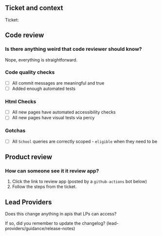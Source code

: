 ## Ticket and context

Ticket:

## Code review

### Is there anything weird that code reviewer should know?
Nope, everything is straightforward.

### Code quality checks
- [ ] All commit messages are meaningful and true
- [ ] Added enough automated tests

### Html Checks
- [ ] All new pages have automated accessibility checks
- [ ] All new pages have visual tests via percy

### Gotchas
- [ ] All `School` queries are correctly scoped - `eligible` when they need to be

## Product review

### How can someone see it it review app?
1. Click the link to review app (posted by a `github-actions` bot below)
2. Follow the steps from the ticket.

## Lead Providers

Does this change anything in apis that LPs can access?

If so, did you remember to update the changelog? (lead-providers/guidance/release-notes)

